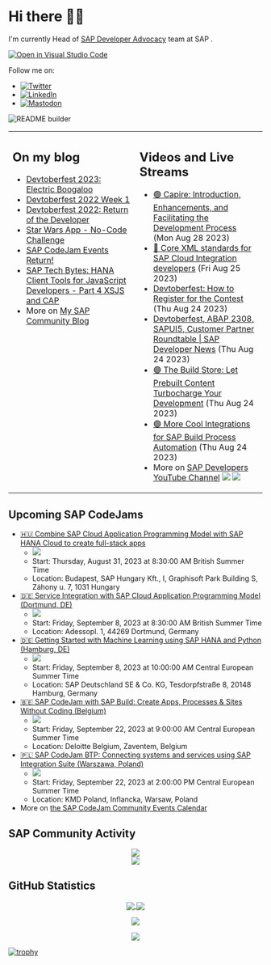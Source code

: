 
# Hi there 👋🏼

I'm currently Head of [SAP Developer Advocacy](https://developers.sap.com/developer-advocates.html) team at SAP .

[![Open in Visual Studio Code](https://img.shields.io/badge/Made%20for-VSCode-1f425f.svg)](https://github.dev/jung-thomas/jung-thomas)

Follow me on:
- <a href="https://twitter.com/thomas_jung"><img alt="Twitter" src="https://img.shields.io/badge/thomas_jung-%231DA1F2.svg?style=for-the-badge&logo=Twitter&logoColor=white"/></a>
- <a href="https://www.linkedin.com/in/thomasjungsap/"><img alt="LinkedIn" src="https://img.shields.io/badge/linkedin-%230077B5.svg?style=for-the-badge&logo=linkedin&logoColor=white"/></a>
- <a rel="me" href="https://mastodon.cloud/@thomas_jung"><img alt="Mastodon" src="https://img.shields.io/mastodon/follow/109262551990174478?domain=https%3A%2F%2Fmastodon.cloud%2F&style=social"/></a>

![README builder](https://github.com/jung-thomas/jung-thomas/workflows/README%20builder/badge.svg)

<table><tr><td valign="top" width="50%">
 
## On my blog
- [Devtoberfest 2023: Electric Boogaloo](https://blogs.sap.com/?p=1824721) 
- [Devtoberfest 2022 Week 1](https://blogs.sap.com/?p=1618235) 
- [Devtoberfest 2022: Return of the Developer](https://blogs.sap.com/?p=1598237) 
- [Star Wars App - No-Code Challenge](https://blogs.sap.com/?p=1543686) 
- [SAP CodeJam Events Return!](https://blogs.sap.com/?p=1539697) 
- [SAP Tech Bytes: HANA Client Tools for JavaScript Developers - Part 4 XSJS and CAP](https://blogs.sap.com/?p=1519898) 
- More on [My SAP Community Blog](https://people.sap.com/thomas.jung#content:blogposts)
</td>
  
<td valign="top" width="50%">
  
## Videos and Live Streams
- [🟢 Capire: Introduction, Enhancements, and Facilitating the Development Process](https://www.youtube.com/watch?v=YoyYKbVkpVc) (Mon Aug 28 2023)
- [🔴 Core XML standards for SAP Cloud Integration developers](https://www.youtube.com/watch?v=AL_TQi0B0Es) (Fri Aug 25 2023)
- [Devtoberfest: How to Register for the Contest](https://www.youtube.com/watch?v=aOubOAtjPhU) (Thu Aug 24 2023)
- [Devtoberfest, ABAP 2308, SAPUI5, Customer Partner Roundtable | SAP Developer News](https://www.youtube.com/watch?v=RGz8ntynPgQ) (Thu Aug 24 2023)
- [🟣 The Build Store: Let Prebuilt Content Turbocharge Your Development](https://www.youtube.com/watch?v=IVr9JYUtvu4) (Thu Aug 24 2023)
- [🟣 More Cool Integrations for SAP Build Process Automation](https://www.youtube.com/watch?v=pyFhHNxznuU) (Thu Aug 24 2023)
- More on [SAP Developers YouTube Channel](https://www.youtube.com/channel/UCNfmelKDrvRmjYwSi9yvrMg) ![](https://img.shields.io/youtube/channel/views/UCNfmelKDrvRmjYwSi9yvrMg) ![](https://img.shields.io/youtube/channel/subscribers/UCNfmelKDrvRmjYwSi9yvrMg)
</td></tr></table>

## Upcoming SAP CodeJams
- [🇭🇺 Combine SAP Cloud Application Programming Model with SAP HANA Cloud to create full-stack apps](https://groups.community.sap.com/t5/sap-codejam/combine-sap-cloud-application-programming-model-with-sap-hana/ev-p/260759)
  - <img src="https://groups.community.sap.com/t5/image/serverpage/image-id/36046iD326775B13CB98C7/image-size/thumb/is-moderation-mode/true?v=v2&px=150" />
  - Start: Thursday, August 31, 2023 at 8:30:00 AM British Summer Time
  - Location: Budapest, SAP Hungary Kft., I, Graphisoft Park Building S, Záhony u. 7, 1031 Hungary
- [🇩🇪 Service Integration with SAP Cloud Application Programming Model (Dortmund, DE)](https://groups.community.sap.com/t5/sap-codejam/service-integration-with-sap-cloud-application-programming-model/ev-p/260775)
  - <img src="https://groups.community.sap.com/t5/image/serverpage/image-id/36049i56C2F34791E157F9/image-size/thumb/is-moderation-mode/true?v=v2&px=150" />
  - Start: Friday, September 8, 2023 at 8:30:00 AM British Summer Time
  - Location: Adessopl. 1, 44269 Dortmund, Germany
- [🇩🇪 Getting Started with Machine Learning using SAP HANA and Python (Hamburg, DE)](https://groups.community.sap.com/t5/sap-codejam/getting-started-with-machine-learning-using-sap-hana-and-python/ev-p/275433)
  - <img src="https://groups.community.sap.com/t5/image/serverpage/image-id/40981i94CFF34B83B54739/image-size/thumb?v=v2&px=150" />
  - Start: Friday, September 8, 2023 at 10:00:00 AM Central European Summer Time
  - Location: SAP Deutschland SE & Co. KG, Tesdorpfstraße 8, 20148 Hamburg, Germany
- [🇧🇪 SAP CodeJam with SAP Build: Create Apps, Processes & Sites Without Coding (Belgium)](https://groups.community.sap.com/t5/sap-codejam/sap-codejam-with-sap-build-create-apps-processes-amp-sites/ev-p/262808)
  - <img src="https://groups.community.sap.com/t5/image/serverpage/image-id/36748iA85DF8DB94921C49/image-size/thumb?v=v2&px=150" />
  - Start: Friday, September 22, 2023 at 9:00:00 AM Central European Summer Time
  - Location: Deloitte Belgium, Zaventem, Belgium
- [🇵🇱 SAP CodeJam BTP: Connecting systems and services using SAP Integration Suite (Warszawa, Poland)](https://groups.community.sap.com/t5/sap-codejam/sap-codejam-btp-connecting-systems-and-services-using-sap/ev-p/263042)
  - <img src="https://groups.community.sap.com/t5/image/serverpage/image-id/35642i7D7D6F3C35FA63DF/image-size/thumb/is-moderation-mode/true?v=v2&px=150" />
  - Start: Friday, September 22, 2023 at 2:00:00 PM Central European Summer Time
  - Location: KMD Poland, Inflancka, Warsaw, Poland
- More on [the SAP CodeJam Community Events Calendar](https://groups.community.sap.com/t5/sap-codejam/eb-p/codejam-events)

## SAP Community Activity
<p align = "center">
<a href="https://people.sap.com/thomas.jung#overview">
  <img align="center" src="https://devrel-tools-prod-scn-badges-srv.cfapps.eu10.hana.ondemand.com/activity/thomas.jung" />
</a>
</br>
<a href="https://people.sap.com/thomas.jung#reputation">
  <img align="center" src="https://devrel-tools-prod-scn-badges-srv.cfapps.eu10.hana.ondemand.com/showcaseBadges/thomas.jung?test=2" />
</a>
</p>

## GitHub Statistics
<p align = "center">
<a href="https://github.com/anuraghazra/github-readme-stats">
  <img align="center" src="https://github-readme-stats.vercel.app/api?username=jung-thomas&count_private=true&show_icons=true&theme=dark&line_height=27" />
</a>
<a href="https://github.com/anuraghazra/github-readme-stats">
  <img align="center" src="https://github-readme-stats.vercel.app/api/top-langs/?username=jung-thomas&show_icons=true&theme=dark" />
</a>
</p>

<p align = "center">
 <img  src="https://github-readme-streak-stats.herokuapp.com/?user=jung-thomas&show_icons=true&locale=en&layout=compact&theme=dark&line_height=0" />
</p> 

<p align = "center">
 <img src="https://activity-graph.herokuapp.com/graph?username=jung-thomas&theme=redical">
</p> 

[![trophy](https://github-profile-trophy.vercel.app/?username=jung-thomas&theme=onedark)](https://github.com/ryo-ma/github-profile-trophy)


